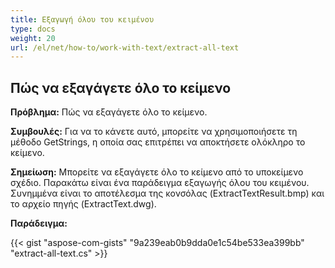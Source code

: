 ```yaml
---
title: Εξαγωγή όλου του κειμένου
type: docs
weight: 20
url: /el/net/how-to/work-with-text/extract-all-text
---
```



## **Πώς να εξαγάγετε όλο το κείμενο**

**Πρόβλημα:** Πώς να εξαγάγετε όλο το κείμενο.

**Συμβουλές:** Για να το κάνετε αυτό, μπορείτε να χρησιμοποιήσετε τη μέθοδο GetStrings, η οποία σας επιτρέπει να αποκτήσετε ολόκληρο το κείμενο.

**Σημείωση:** Μπορείτε να εξαγάγετε όλο το κείμενο από το υποκείμενο σχέδιο.
Παρακάτω είναι ένα παράδειγμα εξαγωγής όλου του κειμένου.
Συνημμένα είναι το αποτέλεσμα της κονσόλας (ExtractTextResult.bmp) και το αρχείο πηγής (ExtractText.dwg).

**Παράδειγμα:**

{{< gist "aspose-com-gists" "9a239eab0b9dda0e1c54be533ea399bb" "extract-all-text.cs" >}}
